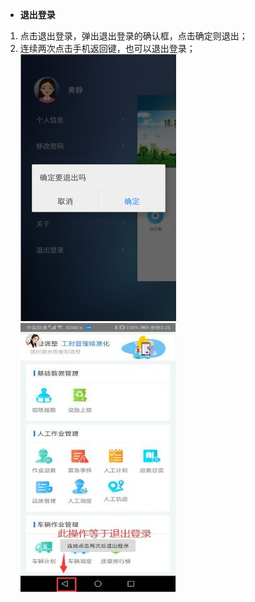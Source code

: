 
* **退出登录**
1. 点击退出登录，弹出退出登录的确认框，点击确定则退出；
2. 连续两次点击手机返回键，也可以退出登录；
![](images/app退出登录.png)![](images/2020052814.jpg)